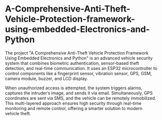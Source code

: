 # A-Comprehensive-Anti-Theft-Vehicle-Protection-framework-using-embedded-Electronics-and-Python
The project "A Comprehensive Anti-Theft Vehicle Protection Framework Using Embedded Electronics and Python" is an advanced vehicle security system that combines biometric authentication, sensor-based theft detection, and real-time communication. It uses an ESP32 microcontroller to control components like a fingerprint sensor, vibration sensor, GPS, GSM, camera module, buzzer, and LCD display.

When unauthorized access is attempted, the system triggers alarms, captures the intruder’s image, and sends it via email. Simultaneously, GPS coordinates are sent via SMS, and the vehicle can be remotely immobilized. This multi-layered approach ensures high security through real-time monitoring and remote control, offering a smarter solution to modern vehicle theft.
